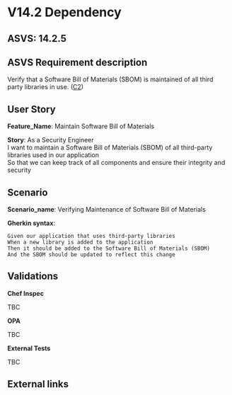 # V14.2 Dependency

## ASVS: 14.2.5

## ASVS Requirement description

Verify that a Software Bill of Materials (SBOM) is maintained of
all third party libraries in use.
([C2](https://owasp.org/www-project-proactive-controls/#div-numbering))

## User Story

**Feature_Name**: Maintain Software Bill of Materials

**Story**:
As a Security Engineer\
I want to maintain a Software Bill of Materials (SBOM) of all third-party libraries used in our
application\
So that we can keep track of all components and ensure their integrity and security

## Scenario

**Scenario_name**: Verifying Maintenance of Software Bill of Materials

**Gherkin syntax**:

```gherkin
Given our application that uses third-party libraries
When a new library is added to the application
Then it should be added to the Software Bill of Materials (SBOM)
And the SBOM should be updated to reflect this change
```

## Validations

**Chef Inspec**

TBC

**OPA**

TBC

**External Tests**

TBC

## External links

